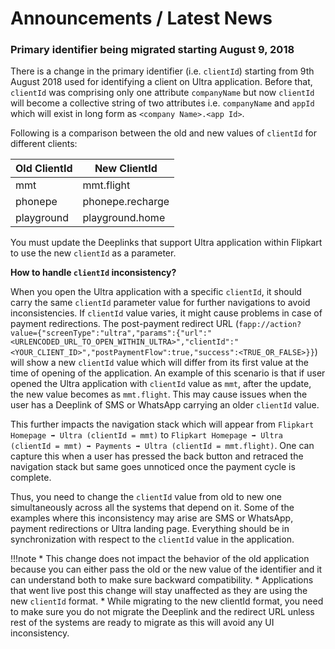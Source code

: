 # Announcements / Latest News

### Primary identifier being migrated starting August 9, 2018

There is a change in the primary identifier (i.e. `clientId`) starting from 9th August 2018 used for identifying a client on Ultra application. Before that, `clientId` was comprising only one attribute `companyName` but now `clientId` will become a collective string of two attributes i.e. `companyName` and `appId` which will exist in long form as `<company Name>.<app Id>`.

Following is a comparison between the old and new values of `clientId` for different clients:

| Old ClientId | New ClientId     |
|--------------|------------------|
| mmt          | mmt.flight       |
| phonepe      | phonepe.recharge |
| playground   | playground.home  |


You must update the Deeplinks that support Ultra application within Flipkart to use the new `clientId` as a parameter.

**How to handle `clientId` inconsistency?**

When you open the Ultra application with a specific `clientId`, it should carry the same `clientId` parameter value for further navigations to avoid inconsistencies. If `clientId` value varies, it might cause problems in case of payment redirections. The post-payment redirect URL (`fapp://action?value={"screenType":"ultra","params":{"url":"<URLENCODED_URL_TO_OPEN_WITHIN_ULTRA>","clientId":"<YOUR_CLIENT_ID>","postPaymentFlow":true,"success":<TRUE_OR_FALSE>}}`) will show a new `clientId` value which will differ from its first value at the time of opening of the application. An example of this scenario is that if user opened the Ultra application with `clientId` value as `mmt`, after the update, the new value becomes as `mmt.flight`. This may cause issues when the user has a Deeplink of SMS or WhatsApp carrying an older `clientId` value.

This further impacts the navigation stack which will appear from `Flipkart Homepage ➡ Ultra (clientId = mmt)` to `Flipkart Homepage ➡ Ultra (clientId = mmt) ➡ Payments ➡ Ultra (clientId = mmt.flight)`. One can capture this when a user has pressed the back button and retraced the navigation stack but same goes unnoticed once the payment cycle is complete.

Thus, you need to change the `clientId` value from old to new one simultaneously across all the systems that depend on it. Some of the examples where this inconsistency may arise are SMS or WhatsApp, payment redirections or Ultra landing page. Everything should be in synchronization with respect to the `clientId` value in the application.

!!!note
    * This change does not impact the behavior of the old application because you can either pass the old or the new value of the identifier and it can understand both to make sure backward compatibility.
    * Applications that went live post this change will stay unaffected as they are using the new `clientId` format.
    * While migrating to the new clientId format, you need to make sure you do not migrate the Deeplink and the redirect URL unless rest of the systems are ready to migrate as this will avoid any UI inconsistency.

